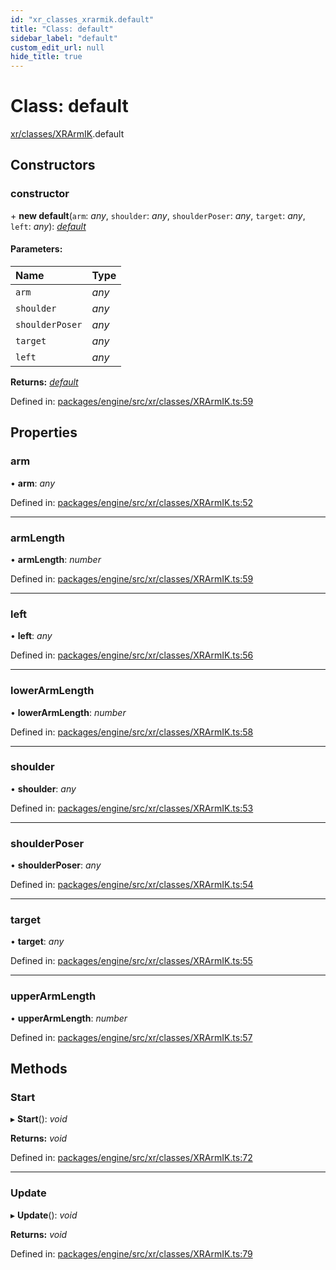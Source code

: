 ```yaml
---
id: "xr_classes_xrarmik.default"
title: "Class: default"
sidebar_label: "default"
custom_edit_url: null
hide_title: true
---
```


# Class: default

[xr/classes/XRArmIK](../modules/xr_classes_xrarmik.md).default

## Constructors

### constructor

\+ **new default**(`arm`: *any*, `shoulder`: *any*, `shoulderPoser`: *any*, `target`: *any*, `left`: *any*): [*default*](xr_classes_xrarmik.default.md)

#### Parameters:

Name | Type |
:------ | :------ |
`arm` | *any* |
`shoulder` | *any* |
`shoulderPoser` | *any* |
`target` | *any* |
`left` | *any* |

**Returns:** [*default*](xr_classes_xrarmik.default.md)

Defined in: [packages/engine/src/xr/classes/XRArmIK.ts:59](https://github.com/xr3ngine/xr3ngine/blob/716a06460/packages/engine/src/xr/classes/XRArmIK.ts#L59)

## Properties

### arm

• **arm**: *any*

Defined in: [packages/engine/src/xr/classes/XRArmIK.ts:52](https://github.com/xr3ngine/xr3ngine/blob/716a06460/packages/engine/src/xr/classes/XRArmIK.ts#L52)

___

### armLength

• **armLength**: *number*

Defined in: [packages/engine/src/xr/classes/XRArmIK.ts:59](https://github.com/xr3ngine/xr3ngine/blob/716a06460/packages/engine/src/xr/classes/XRArmIK.ts#L59)

___

### left

• **left**: *any*

Defined in: [packages/engine/src/xr/classes/XRArmIK.ts:56](https://github.com/xr3ngine/xr3ngine/blob/716a06460/packages/engine/src/xr/classes/XRArmIK.ts#L56)

___

### lowerArmLength

• **lowerArmLength**: *number*

Defined in: [packages/engine/src/xr/classes/XRArmIK.ts:58](https://github.com/xr3ngine/xr3ngine/blob/716a06460/packages/engine/src/xr/classes/XRArmIK.ts#L58)

___

### shoulder

• **shoulder**: *any*

Defined in: [packages/engine/src/xr/classes/XRArmIK.ts:53](https://github.com/xr3ngine/xr3ngine/blob/716a06460/packages/engine/src/xr/classes/XRArmIK.ts#L53)

___

### shoulderPoser

• **shoulderPoser**: *any*

Defined in: [packages/engine/src/xr/classes/XRArmIK.ts:54](https://github.com/xr3ngine/xr3ngine/blob/716a06460/packages/engine/src/xr/classes/XRArmIK.ts#L54)

___

### target

• **target**: *any*

Defined in: [packages/engine/src/xr/classes/XRArmIK.ts:55](https://github.com/xr3ngine/xr3ngine/blob/716a06460/packages/engine/src/xr/classes/XRArmIK.ts#L55)

___

### upperArmLength

• **upperArmLength**: *number*

Defined in: [packages/engine/src/xr/classes/XRArmIK.ts:57](https://github.com/xr3ngine/xr3ngine/blob/716a06460/packages/engine/src/xr/classes/XRArmIK.ts#L57)

## Methods

### Start

▸ **Start**(): *void*

**Returns:** *void*

Defined in: [packages/engine/src/xr/classes/XRArmIK.ts:72](https://github.com/xr3ngine/xr3ngine/blob/716a06460/packages/engine/src/xr/classes/XRArmIK.ts#L72)

___

### Update

▸ **Update**(): *void*

**Returns:** *void*

Defined in: [packages/engine/src/xr/classes/XRArmIK.ts:79](https://github.com/xr3ngine/xr3ngine/blob/716a06460/packages/engine/src/xr/classes/XRArmIK.ts#L79)
